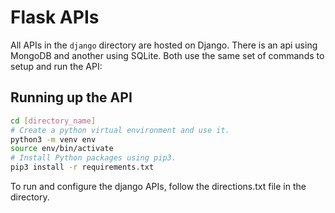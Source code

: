 # Flask APIs

All APIs in the `django` directory are hosted on Django. There is an api using MongoDB and another using SQLite. Both use the same set of commands to setup and run the API:

## Running up the API

```bash
cd [directory_name]
# Create a python virtual environment and use it.
python3 -m venv env
source env/bin/activate
# Install Python packages using pip3.
pip3 install -r requirements.txt
```

To run and configure the django APIs, follow the directions.txt file in the directory.
